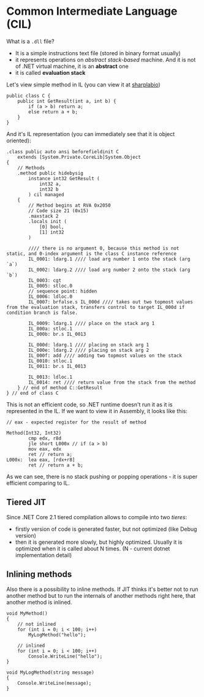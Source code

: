 # Common Intermediate Language (CIL)

What is a `.dll` file?
- It is a simple instructions text file (stored in binary format usually)
- it represents operations on *abstract stack-based* machine. And it is not of .NET virtual machine, it is an **abstract** one
- it is called **evaluation stack**

Let's view simple method in IL (you can view it at [sharplabio](https://sharplab.io/#v2:C4LglgNgNAJiDUAfAAgJgIwFgBQyDMABGgQMIEDeOB1RhYAdsAQOICmwASqwM4CuEwABQMmAQygERBAEYBKClRpKwAMwKDRBAHwz5yAOwFRAbkVLqrCN1ZFDm+DNPYlAXxwugA==))
```
public class C {
    public int GetResult(int a, int b) {
        if (a > b) return a;
        else return a + b;
    }
}
```

And it's IL representation (you can immediately see that it is object oriented):
```
.class public auto ansi beforefieldinit C
    extends [System.Private.CoreLib]System.Object
{
    // Methods
    .method public hidebysig 
        instance int32 GetResult (
            int32 a,
            int32 b
        ) cil managed 
    {
        // Method begins at RVA 0x2050
        // Code size 21 (0x15)
        .maxstack 2
        .locals init (
            [0] bool,
            [1] int32
        )

        //// there is no argument 0, because this method is not static, and 0-index argument is the class C instance reference
        IL_0001: ldarg.1 //// load arg number 1 onto the stack (arg `a`)
        IL_0002: ldarg.2 //// load arg number 2 onto the stack (arg `b`)
        IL_0003: cgt 
        IL_0005: stloc.0
        // sequence point: hidden
        IL_0006: ldloc.0
        IL_0007: brfalse.s IL_000d //// takes out two topmost values from the evaluation stack, transfers control to target IL_000d if condition branch is false.

        IL_0009: ldarg.1 //// place on the stack arg 1
        IL_000a: stloc.1 
        IL_000b: br.s IL_0013

        IL_000d: ldarg.1 //// placing on stack arg 1
        IL_000e: ldarg.2 //// placing on stack arg 2
        IL_000f: add //// adding two topmost values on the stack
        IL_0010: stloc.1
        IL_0011: br.s IL_0013

        IL_0013: ldloc.1
        IL_0014: ret //// return value from the stack from the method
    } // end of method C::GetResult
} // end of class C
```

This is not an efficient code, so .NET runtime doesn't run it as it is represented in the IL. If we want to view it in Assembly, it looks like this:
```
// eax - expected register for the result of method

Method(Int32, Int32)
        cmp edx, r8d
        jle short L000x // if (a > b)
        mov eax, edx 
        ret // return a;
L000x:  lea eax, [rdx+r8]
        ret // return a + b;
```
As we can see, there is no stack pushing or popping operations - it is super efficient comparing to IL.

## Tiered JIT
Since .NET Core 2.1 tiered compilation allows to compile into two *tieres*:
- firstly version of code is generated faster, but not optimized (like Debug version)
- then it is generated more slowly, but highly optimized. Usually it is optimized when it is called about N times. (N - current dotnet implementation detail)

## Inlining methods
Also there is a possibility to inline methods. If JIT thinks it's better not to run another method but to run the internals of another methods right here, that another method is inlined.

```
void MyMethod()
{
    // not inlined
    for (int i = 0; i < 100; i++)
        MyLogMethod("hello");

    // inlined
    for (int i = 0; i < 100; i++)
        Console.WriteLine("hello");
}

void MyLogMethod(string message)
{
    Console.WriteLine(message);
}
```